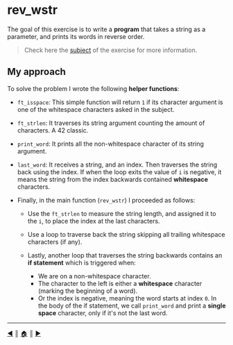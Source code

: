 # rev_wstr
The goal of this exercise is to write a **program** that takes a string as a parameter, and prints its words in reverse order.

> Check here the [subject](https://github.com/lifeBalance/c_exam/blob/main/04/rev_wstr/subject.en.txt) of the exercise for more information.

## My approach
To solve the problem I wrote the following **helper functions**:

* `ft_isspace`: This simple function will return `1` if its character argument is one of the whitespace characters asked in the subject.

* `ft_strlen`: It traverses its string argument counting the amount of characters. A 42 classic.

* `print_word`: It prints all the non-whitespace character of its string argument.

* `last_word`: It receives a string, and an index. Then traverses the string back using the index. If when the loop exits the value of `i` is negative, it means the string from the index backwards contained **whitespace** characters.

* Finally, in the main function (`rev_wstr`) I proceeded as follows:

    * Use the `ft_strlen` to measure the string length, and assigned it to the `i`, to place the index at the last characters.
    * Use a loop to traverse back the string skipping all trailing whitespace characters (if any).
    * Lastly, another loop that traverses the string backwards contains an **if statement** which is triggered when:

        * We are on a non-whitespace character.
        * The character to the left is either a **whitespace** character (marking the beginning of a word).
        * Or the index is negative, meaning the word starts at index `0`.
     In the body of the if statement, we call `print_word` and print a **single space** character, only if it's not the last word.

---
[:arrow_backward:][back] ║ [:house:][home] ║ [:arrow_forward:][next]

<!-- navigation -->
[home]: ../../README.md
[back]: ./rev_wstr.md
[next]: ../index.md
